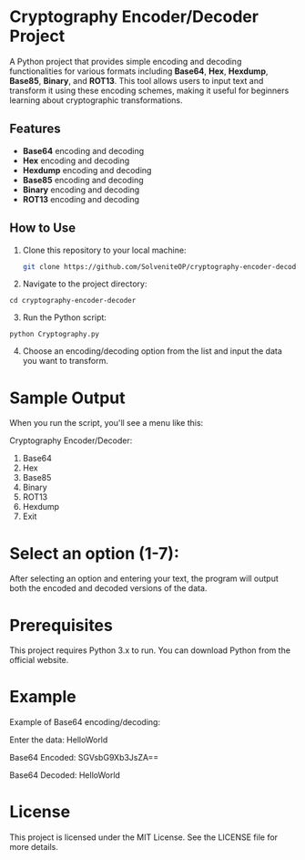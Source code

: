 # Cryptography Encoder/Decoder Project

A Python project that provides simple encoding and decoding functionalities for various formats including **Base64**, **Hex**, **Hexdump**, **Base85**, **Binary**, and **ROT13**. This tool allows users to input text and transform it using these encoding schemes, making it useful for beginners learning about cryptographic transformations.

## Features

- **Base64** encoding and decoding
- **Hex** encoding and decoding
- **Hexdump** encoding and decoding
- **Base85** encoding and decoding
- **Binary** encoding and decoding
- **ROT13** encoding and decoding

## How to Use

1. Clone this repository to your local machine:

   ```bash
   git clone https://github.com/SolveniteOP/cryptography-encoder-decoder.git
2. Navigate to the project directory:

```cd cryptography-encoder-decoder```

3. Run the Python script:

```python Cryptography.py```

4. Choose an encoding/decoding option from the list and input the data you want to transform.

# Sample Output
When you run the script, you'll see a menu like this:

Cryptography Encoder/Decoder:
1. Base64
2. Hex
3. Base85
4. Binary
5. ROT13
6. Hexdump
7. Exit

# Select an option (1-7):
After selecting an option and entering your text, the program will output both the encoded and decoded versions of the data.

# Prerequisites
This project requires Python 3.x to run. You can download Python from the official website.

# Example
Example of Base64 encoding/decoding:

Enter the data: HelloWorld

Base64 Encoded: SGVsbG9Xb3JsZA==

Base64 Decoded: HelloWorld

# License
This project is licensed under the MIT License. See the LICENSE file for more details.
